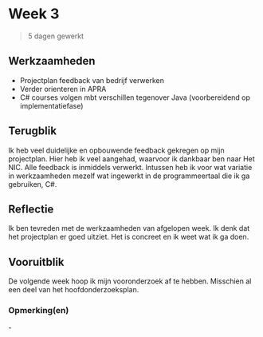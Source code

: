 # Week 3 
> 5 dagen gewerkt

## Werkzaamheden
- Projectplan feedback van bedrijf verwerken
- Verder orienteren in APRA
- C# courses volgen mbt verschillen tegenover Java (voorbereidend op implementatiefase)

## Terugblik
Ik heb veel duidelijke en opbouwende feedback gekregen op mijn projectplan. Hier heb ik veel aangehad, waarvoor ik dankbaar ben naar Het NIC. Alle feedback is inmiddels verwerkt. Intussen heb ik voor wat variatie in werkzaamheden mezelf wat ingewerkt in de programmeertaal die ik ga gebruiken, C#.

## Reflectie
Ik ben tevreden met de werkzaamheden van afgelopen week. Ik denk dat het projectplan er goed uitziet. Het is concreet en ik weet wat ik ga doen.

## Vooruitblik
De volgende week hoop ik mijn vooronderzoek af te hebben. Misschien al een deel van het hoofdonderzoeksplan.

### Opmerking(en)
\-
